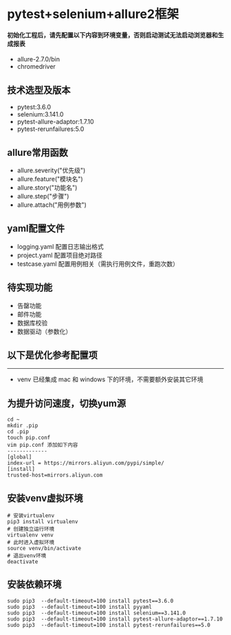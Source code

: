 # pytest+selenium+allure2框架


#### 初始化工程后，请先配置以下内容到环境变量，否则启动测试无法启动浏览器和生成报表
- allure-2.7.0/bin
- chromedriver

## 技术选型及版本
- pytest:3.6.0
- selenium:3.141.0
- pytest-allure-adaptor:1.7.10
- pytest-rerunfailures:5.0


## allure常用函数

- allure.severity("优先级")
- allure.feature("模块名")
- allure.story("功能名")
- allure.step("步骤")
- allure.attach("用例参数")

## yaml配置文件
- logging.yaml  配置日志输出格式
- project.yaml  配置项目绝对路径
- testcase.yaml 配置用例相关（需执行用例文件，重跑次数）

## 待实现功能
- 告罄功能
- 邮件功能
- 数据库校验
- 数据驱动（参数化）

## 以下是优化参考配置项
--------------------------------
- venv 已经集成 mac 和 windows 下的环境，不需要额外安装其它环境

## 为提升访问速度，切换yum源
```shell script
cd ~
mkdir .pip
cd .pip
touch pip.conf
vim pip.conf 添加如下内容
-------------
[global]
index-url = https://mirrors.aliyun.com/pypi/simple/
[install]
trusted-host=mirrors.aliyun.com
```

## 安装venv虚拟环境
```shell script
# 安装virtualenv
pip3 install virtualenv
# 创建独立运行环境 
virtualenv venv 
# 此时进入虚拟环境
source venv/bin/activate
# 退出venv环境 
deactivate
```

## 安装依赖环境
```shell script
sudo pip3  --default-timeout=100 install pytest==3.6.0
sudo pip3  --default-timeout=100 install pyyaml
sudo pip3  --default-timeout=100 install selenium==3.141.0
sudo pip3  --default-timeout=100 install pytest-allure-adaptor==1.7.10
sudo pip3  --default-timeout=100 install pytest-rerunfailures==5.0
```

